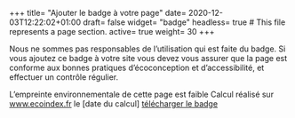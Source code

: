 +++
title= "Ajouter le badge à votre page"
date= 2020-12-03T12:22:02+01:00
draft= false
widget= "badge"
headless= true  # This file represents a page section.
active= true
weight= 30
+++

[//]: # "TODO: cette page ne s’affiche que si le résultat est supérieur ou égal à B"

Nous ne sommes pas responsables de l’utilisation qui est faite du badge. Si vous ajoutez ce badge à votre site vous
devez vous assurer que la page est conforme aux bonnes pratiques d’écoconception et d’accessibilité, et effectuer un
contrôle régulier.

[//]: # "texte du badge"

L’empreinte environnementale de cette page est faible Calcul réalisé sur www.ecoindex.fr le [date du calcul]
[télécharger le badge](download)
